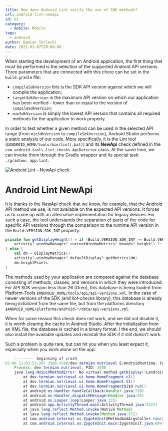 ```yaml
---
title: How does Android Lint verify the use of SDK methods?
url: android-lint-newapi
id: 61
category:
  - mobile: Mobile
tags:
  - android
author: Damian Terlecki
date: 2021-03-07T20:00:00
---
```


When starting the development of an Android application, the first thing that must be performed is the selection of
the supported Android API versions. Three parameters that are connected with this chore can be set in the `build.gradle` file:
- `compileSdkVersion` this is the SDK API version against which we will compile the application;
- `targetSdkVersion` is the maximum API version on which our application has been verified – lower than or equal to
  the version of `compileSdkVersion`;
- `minSdkVersion` is simply the lowest API version that contains all required methods for the application to work properly.

In order to test whether a given method can be used in the selected API range (from `minSdkVersion` to `compileSdkVersion`), Android Studio
performs a static analysis of our code. More specifically, it is the Lint tool (`$ANDROID_HOME/tools/bin/lint[.bat]`) and its **NewApi** check
defined in the `com.android.tools.lint.checks.ApiDetector` class. At the same time, we can invoke them through the Gradle wrapper
and its special task: `./gradlew: app:lint`.

<img src="/img/hq/android-lint-newapi.png" alt="Android Lint – NewApi check" title="NewApi check">

# Android Lint NewApi

It is thanks to the *NewApi* check that we know, for example, that the Android API method we use,
is not available on the expected API versions. It forces us to come up with an alternative implementation for legacy devices.
For such a case, the tool understands the separation of parts of the code for specific API versions
through the comparison to the runtime API version in the `Build.VERSION.SDK_INT` property.

```kotlin
private fun getDisplayHeight() = if (Build.VERSION.SDK_INT >= Build.VERSION_CODES.R) {
    activity?.windowManager?.currentWindowMetrics?.bounds?.height() ?: 0
} else {
    val dm = DisplayMetrics()
    activity?.windowManager?.defaultDisplay?.getMetrics(dm)
    dm.heightPixels
}
```

The methods used by your application are compared against the database consisting of methods, classes, and versions in which they were introduced.
For API SDK version less than 26 (Oreo), this database is being loaded from Platform-Tools `$ANDROID_HOME/tools/api/api-versions.xml`.
In the case of newer versions of the SDK (and *lint-checks* library), this database is already being initialized from the same file,
but from the platforms directory `$ANDROID_HOME/platforms/android-*/data/api-versions.xml`.

When for some reason this check does not work, and we did not disable it, it is worth clearing the cache in Android Studio.
After the initialization from an XML file, the database is cached in a binary format.
I the end, we should also install the available updates and reinstall the SDK if it still doesn't work.

Such a problem is quite rare, but can hit you when you least expect it, especially when you work alone on the app:
```java
    --------- beginning of crash
03-06 11:03:53.207 3588-3588/dev.termian.nutrieval E/AndroidRuntime: FATAL EXCEPTION: main
    Process: dev.termian.nutrieval, PID: 3588
    java.lang.NoSuchMethodError: No virtual method getDisplay()Landroid/view/Display; in class Landroid/content/Context; or its super classes (declaration of 'android.content.Context' appears in /system/framework/framework.jar)
        at dev.termian.nutrieval.ui.home.HomeFragment.c2()
        at dev.termian.nutrieval.ui.home.HomeFragment.V1()
        at dev.termian.nutrieval.ui.home.HomeFragment$i$d.run()
        at android.os.Handler.handleCallback(Handler.java:739)
        at android.os.Handler.dispatchMessage(Handler.java:95)
        at android.os.Looper.loop(Looper.java:135)
        at android.app.ActivityThread.main(ActivityThread.java:5221)
        at java.lang.reflect.Method.invoke(Native Method)
        at java.lang.reflect.Method.invoke(Method.java:372)
        at com.android.internal.os.ZygoteInit$MethodAndArgsCaller.run(ZygoteInit.java:899)
        at com.android.internal.os.ZygoteInit.main(ZygoteInit.java:694)
```